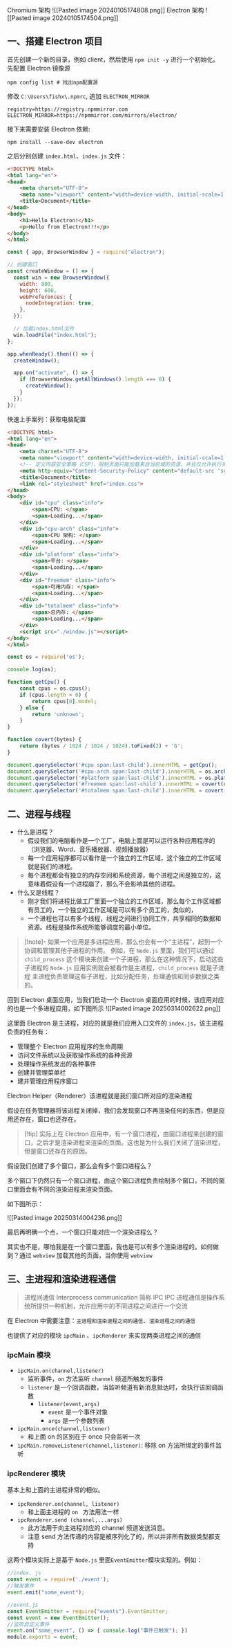 Chromium 架构
![[Pasted image 20240105174808.png]]
Electron 架构
![[Pasted image 20240105174504.png]]
## 一、搭建 Electron 项目
首先创建一个新的目录，例如 client，然后使用 `npm init -y` 进行一个初始化。
先配置 Electron 镜像源
```shell
npm config list # 找出npm配置源
```

修改 `C:\Users\fishx\.npmrc`, 追加 `ELECTRON_MIRROR`

```shell
registry=https://registry.npmmirror.com
ELECTRON_MIRROR=https://npmmirror.com/mirrors/electron/
```

接下来需要安装 Electron 依赖:

```shell
npm install --save-dev electron
```

之后分别创建 `index.html`、`index.js` 文件：

```html
<!DOCTYPE html>
<html lang="en">
<head>
    <meta charset="UTF-8">
    <meta name="viewport" content="width=device-width, initial-scale=1.0">
    <title>Document</title>
</head>
<body>
    <h1>Hello Electron!</h1>
    <p>Hello from Electron!!!</p>
</body>
</html>
```

```js
const { app, BrowserWindow } = require("electron");

// 创建窗口
const createWindow = () => {
  const win = new BrowserWindow({
    width: 800,
    height: 600,
    webPreferences: {
      nodeIntegration: true,
    },
  });

  // 加载index.html文件
  win.loadFile("index.html");
};

app.whenReady().then(() => {
  createWindow();

  app.on("activate", () => {
    if (BrowserWindow.getAllWindows().length === 0) {
      createWindow();
    }
  });
});
```

快速上手案列：获取电脑配置
```html
<!DOCTYPE html>
<html lang="en">
<head>
    <meta charset="UTF-8">
    <meta name="viewport" content="width=device-width, initial-scale=1.0">
    <!-- 定义内容安全策略（CSP），限制页面只能加载来自当前域的资源，并且仅允许执行来自当前域的脚本 -->
    <meta http-equiv="Content-Security-Policy" content="default-src 'self'; script-src 'self'"></meta>
    <title>Document</title>
    <link rel="stylesheet" href="index.css">
</head>
<body>
    <div id="cpu" class="info">
        <span>CPU: </span>
        <span>Loading...</span>
    </div>
    <div id="cpu-arch" class="info">
        <span>CPU 架构: </span>
        <span>Loading...</span>
    </div>
    <div id="platform" class="info">
        <span>平台: </span>
        <span>Loading...</span>
    </div>
    <div id="freemem" class="info">
        <span>可用内存: </span>
        <span>Loading...</span>
    </div>
    <div id="totalmem" class="info">
        <span>总内存: </span>
        <span>Loading...</span>
    </div>
    <script src="./window.js"></script>
</body>
</html>
```

```js
const os = require('os');

console.log(os);

function getCpu() {
    const cpus = os.cpus();
    if (cpus.length > 0) {
        return cpus[0].model;
    } else {
        return 'unknown';
    }
}

function covert(bytes) {
    return (bytes / 1024 / 1024 / 1024).toFixed(2) + 'G';
}

document.querySelector('#cpu span:last-child').innerHTML = getCpu();
document.querySelector('#cpu-arch span:last-child').innerHTML = os.arch();
document.querySelector('#platform span:last-child').innerHTML = os.platform();
document.querySelector('#freemem span:last-child').innerHTML = covert(os.freemem())
document.querySelector('#totalmem span:last-child').innerHTML = covert(os.totalmem())
```


## 二、进程与线程
- 什么是进程？
	- 假设我们的电脑看作是一个工厂，电脑上面是可以运行各种应用程序的（浏览器、Word、音乐播放器、视频播放器）
	- 每一个应用程序都可以看作是一个独立的工作区域，这个独立的工作区域就是我们的进程。
	- 每个进程都会有独立的内存空间和系统资源，每个进程之间是独立的，这意味着假设有一个进程崩了，那么不会影响其他的进程。
- 什么又是线程？
	- 刚才我们将进程比做工厂里面一个独立的工作区域，那么每个工作区域都有员工的，一个独立的工作区域是可以有多个员工的，类似的，
	- 一个进程也可以有多个线程，线程之间进行协同工作，共享相同的数据和资源。线程是操作系统所能够调度的最小单位。

> [!note]- 如果一个应用是多进程应用，那么也会有一个“主进程”，起到一个协调和管理其他子进程的作用。
> 例如，在 `Node.js` 里面，我们可以通过 `child_process` 这个模块来创建一个子进程，那么在这种情况下，启动这些子进程的 `Node.js` 应用实例就会被看作是主进程，`child_process` 就是子进程
> 主进程负责管理这些子进程，比如分配任务，处理通信和同步数据之类的。

回到 Electron 桌面应用，当我们启动一个 Electron 桌面应用的时候，该应用对应的也是一个多进程应用，如下图所示
![[Pasted image 20250314002622.png]]

这里面 Electron 是主进程，对应的就是我们应用入口文件的 `index.js`，该主进程负责的任务有：
- 管理整个 Electron 应用程序的生命周期
- 访问文件系统以及获取操作系统的各种资源
- 处理操作系统发出的各种事件
- 创建并管理菜单栏
- 建并管理应用程序窗口

Electron Helper（Renderer）该进程就是我们窗口所对应的渲染进程

假设在任务管理器将该进程关闭掉，我们会发现窗口不再渲染任何的东西，但是应用还存在，窗口也还存在。
> [!tip] 实际上在 Electron 应用中，有一个窗口进程，由窗口进程来创建的窗口，之后才是渲染进程来渲染的页面。这也是为什么我们关闭了渲染进程，但是窗口还存在的原因。

假设我们创建了多个窗口，那么会有多个窗口进程么？

多个窗口下仍然只有一个窗口进程，由这个窗口进程负责绘制多个窗口，不同的窗口里面会有不同的渲染进程来渲染页面。

如下图所示：

![[Pasted image 20250314004236.png]]

最后再明确一个点，一个窗口只能对应一个渲染进程么？

其实也不是，哪怕我是在一个窗口里面，我也是可以有多个渲染进程的。如何做到？通过 `webview` 加载其他的页面，当你使用 `webview`

## 三、主进程和渲染进程通信

> 进程间通信 Interprocess communication 简称 IPC
> IPC 进程通信是操作系统所提供一种机制，允许应用中的不同进程之间进行一个交流

在 Electron 中需要注意：`主进程和渲染进程之间的通信`、`渲染进程之间的通信`

也提供了对应的模块 `ipcMain` 、`ipcRenderer` 来实现两类进程之间的通信

### ipcMain 模块
- `ipcMain.on(channel,listener)`
	- 监听事件，`on` 方法监听 `channel` 频道所触发的事件
	- `listener` 是一个回调函数，当监听频道有新消息抵达时，会执行该回调函数
		- `listener(event,args)`
			- `event` 是一个事件对象
			- `args` 是一个参数列表
- `ipcMain.once(channel,listener)`
	- 和上面 on 的区别在于 once 只会监听一次
- `ipcMain.removeListener(channel,listener)`: 移除 on 方法所绑定的事件监听

### ipcRenderer 模块

基本上和上面的主进程非常的相似。

- `ipcRenderer.on(channel, listener)`
	- 和上面主进程的 `on ` 方法用法一样
-  `ipcRenderer.send (channel,...args)`
	- 此方法用于向主进程对应的 channel 频道发送消息。
	- 注意 send 方法传递的内容是被序列化了的，所以并非所有数据类型都支持

这两个模块实际上是基于 `Node.js` 里面`EventEmitter`模块实现的。例如：

```js
//index. js
const event = require('./event');
//触发事件
event.emit("some_event");
```

```js
//event.js
const EventEmitter = require("events").EventEmitter;
const event = new EventEmitter();
//监听自定义事件
event.on("some_event", () => { console.log("事件已触发"); })
module.exports = event;
```
